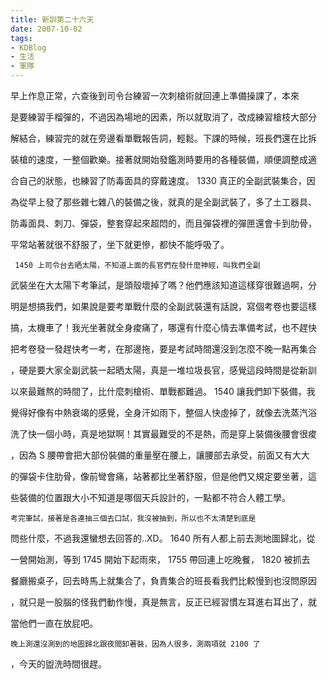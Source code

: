 ```yaml
---
title: 新訓第二十六天
date: 2007-10-02
tags:
- KDBlog
- 生活
- 軍隊
---
```

早上作息正常，六查後到司令台練習一次刺槍術就回連上準備操課了，本來

是要練習手榴彈的，不過因為場地的因素，所以就取消了，改成練習槍枝大部分

解結合，練習完的就在旁邊看單戰報告詞，輕鬆。下課的時候，班長們還在比拆

裝槍的速度，一整個歡樂。接著就開始發鑑測時要用的各種裝備，順便調整成適

合自己的狀態，也練習了防毒面具的穿戴速度。 1330 真正的全副武裝集合，因

為從早上發了那些雜七雜八的裝備之後，就真的是全副武裝了，多了土工器具、

防毒面具、刺刀、彈袋，整套穿起來超悶的，而且彈袋裡的彈匣還會卡到肋骨，

平常站著就很不舒服了，坐下就更慘，都快不能呼吸了。

     1450 上司令台去晒太陽，不知道上面的長官們在發什麼神經，叫我們全副

武裝坐在大太陽下考筆試，是頭殼壞掉了嗎？他們應該知道這樣穿很難過啊，分

明是想搞我們，如果說是要考單戰什麼的全副武裝還有話說，寫個考卷也要這樣

搞，太機車了！我光坐著就全身痠痛了，哪還有什麼心情去準備考試，也不趕快

把考卷發一發趕快考一考，在那邊拖，要是考試時間還沒到怎麼不晚一點再集合

，硬是要大家全副武裝一起晒太陽，真是一堆垃圾長官，感覺這段時間是從新訓

以來最難熬的時間了，比什麼刺槍術、單戰都難過。 1540 讓我們卸下裝備，我

覺得好像有中熱衰竭的感覺，全身汗如雨下，整個人快虛掉了，就像去洗蒸汽浴

洗了快一個小時，真是地獄啊！其實最難受的不是熱，而是穿上裝備後腰會很痠

，因為  S 腰帶會把大部份裝備的重量壓在腰上，讓腰部去承受，前面又有大大

的彈袋卡住肋骨，像前彎會痛，站著都比坐著舒服，但是他們又規定要坐著，這

些裝備的位置跟大小不知道是哪個天兵設計的，一點都不符合人體工學。

    考完筆試，接著是各連抽三個去口試，我沒被抽到，所以也不太清楚到底是

問些什麼，不過我還蠻想去回答的..XD。 1640 所有人都上前去測地圖歸北，從

一營開始測，等到 1745 開始下起雨來， 1755 帶回連上吃晚餐， 1820 被抓去

餐廳搬桌子，回去時馬上就集合了，負責集合的班長看我們比較慢到也沒問原因

，就只是一股腦的怪我們動作慢，真是無言，反正已經習慣左耳進右耳出了，就

當他們一直在放屁吧。

    晚上測還沒測到的地圖歸北跟夜間卸著裝，因為人很多，測兩項就 2100 了

，今天的盥洗時間很趕。

